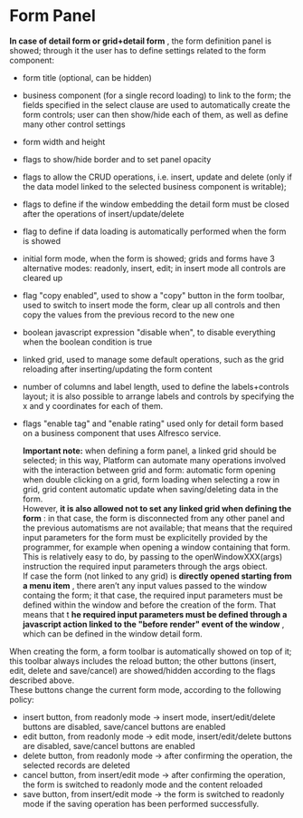 # Form Panel

**In case of detail form or grid+detail form** , the form definition panel is showed; through it the user has to define settings related to the form component:

* form title \(optional, can be hidden\)
* business component \(for a single record loading\) to link to the form; the fields specified in the select clause are used to automatically create the form controls; user can then show/hide each of them, as well as define many other control settings
* form width and height
* flags to show/hide border and to set panel opacity
* flags to allow the CRUD operations, i.e. insert, update and delete \(only if the data model linked to the selected business component is writable\);
* flags to define if the window embedding the detail form must be closed after the operations of insert/update/delete
* flag to define if data loading is automatically performed when the form is showed
* initial form mode, when the form is showed; grids and forms have 3 alternative modes: readonly, insert, edit; in insert mode all controls are cleared up
* flag "copy enabled", used to show a "copy" button in the form toolbar, used to switch to insert mode the form, clear up all controls and then copy the values from the previous record to the new one
* boolean javascript expression "disable when", to disable everything when the boolean condition is true
* linked grid, used to manage some default operations, such as the grid reloading after inserting/updating the form content
* number of columns and label length, used to define the labels+controls layout; it is also possible to arrange labels and controls by specifying the x and y coordinates for each of them.
* flags "enable tag" and "enable rating" used only for detail form based on a business component that uses Alfresco service.

  **Important note:** when defining a form panel, a linked grid should be selected; in this way, Platform can automate many operations involved with the interaction between grid and form: automatic form opening when double clicking on a grid, form loading when selecting a row in grid, grid content automatic update when saving/deleting data in the form.  
  However, **it is also allowed not to set any linked grid when defining the form** : in that case, the form is disconnected from any other panel and the previous automatisms are not available; that means that the required input parameters for the form must be explicitelly provided by the programmer, for example when opening a window containing that form. This is relatively easy to do, by passing to the openWindowXXX\(args\) instruction the required input parameters through the args obiect.  
  If case the form \(not linked to any grid\) is **directly opened starting from a menu item** , there aren’t any input values passed to the window containg the form; it that case, the required input parameters must be defined within the window and before the creation of the form. That means that t **he required input parameters must be defined through a javascript action linked to the "before render" event of the window** , which can be defined in the window detail form.

When creating the form, a form toolbar is automatically showed on top of it; this toolbar always includes the reload button; the other buttons \(insert, edit, delete and save/cancel\) are showed/hidden according to the flags described above.  
These buttons change the current form mode, according to the following policy:

* insert button, from readonly mode -&gt; insert mode, insert/edit/delete buttons are disabled, save/cancel buttons are enabled
* edit button, from readonly mode -&gt; edit mode, insert/edit/delete buttons are disabled, save/cancel buttons are enabled
* delete button, from readonly mode -&gt; after confirming the operation, the selected records are deleted
* cancel button, from insert/edit mode -&gt; after confirming the operation, the form is switched to readonly mode and the content reloaded
* save button, from insert/edit mode -&gt; the form is switched to readonly mode if the saving operation has been performed successfully.

